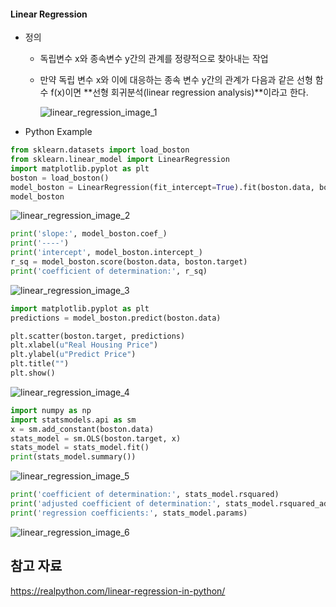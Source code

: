 #### Linear Regression 

* 정의

  * 독립변수 x와 종속변수 y간의 관계를 정량적으로 찾아내는 작업 

  * 만약 독립 변수 x와 이에 대응하는 종속 변수 y간의 관계가 다음과 같은 선형 함수 f(x)이면 **선형 회귀분석(linear regression analysis)**이라고 한다.

    ![linear_regression_image_1](D:\HBEE회사\python자료\정리본\md_image\linear_regression_image_1.PNG)

* Python Example 

```python
from sklearn.datasets import load_boston
from sklearn.linear_model import LinearRegression
import matplotlib.pyplot as plt
boston = load_boston()
model_boston = LinearRegression(fit_intercept=True).fit(boston.data, boston.target)
model_boston
```

![linear_regression_image_2](D:\HBEE회사\python자료\정리본\md_image\linear_regression_image_2.PNG)

```python
print('slope:', model_boston.coef_)
print('----')
print('intercept', model_boston.intercept_)
r_sq = model_boston.score(boston.data, boston.target)
print('coefficient of determination:', r_sq)
```

![linear_regression_image_3](D:\HBEE회사\python자료\정리본\md_image\linear_regression_image_3.PNG)

```python
import matplotlib.pyplot as plt
predictions = model_boston.predict(boston.data)

plt.scatter(boston.target, predictions)
plt.xlabel(u"Real Housing Price")
plt.ylabel(u"Predict Price")
plt.title("")
plt.show()
```

![linear_regression_image_4](D:\HBEE회사\python자료\정리본\md_image\linear_regression_image_4.PNG)

```python
import numpy as np
import statsmodels.api as sm
x = sm.add_constant(boston.data)
stats_model = sm.OLS(boston.target, x)
stats_model = stats_model.fit()
print(stats_model.summary())
```

![linear_regression_image_5](D:\HBEE회사\python자료\정리본\md_image\linear_regression_image_5.PNG)

```python
print('coefficient of determination:', stats_model.rsquared)
print('adjusted coefficient of determination:', stats_model.rsquared_adj)
print('regression coefficients:', stats_model.params)

```

![linear_regression_image_6](D:\HBEE회사\python자료\정리본\md_image\linear_regression_image_6.PNG)

## 참고 자료 

https://realpython.com/linear-regression-in-python/